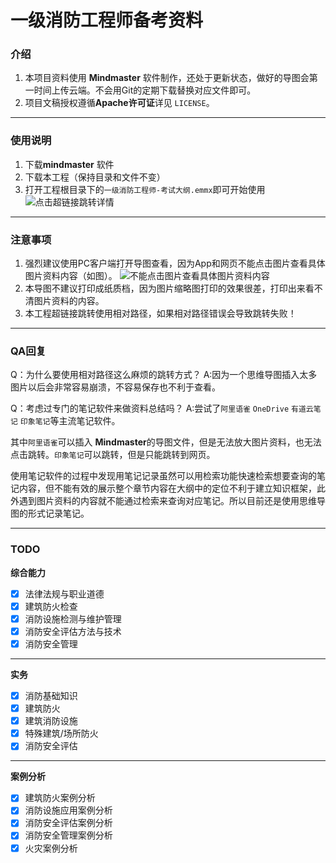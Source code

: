 # 一级消防工程师备考资料

### 介绍

1. 本项目资料使用 **Mindmaster** 软件制作，还处于更新状态，做好的导图会第一时间上传云端。不会用Git的定期下载替换对应文件即可。
1. 项目文稿授权遵循**Apache许可证**详见 `LICENSE`。

---

### 使用说明

1.  下载**mindmaster** 软件
2.  下载本工程（保持目录和文件不变）
3.  打开工程根目录下的`一级消防工程师-考试大纲.emmx`即可开始使用
    ![点击超链接跳转详情](https://images.gitee.com/uploads/images/2021/0120/125918_a9702d7f_798093.png "屏幕截图.png")

---

### 注意事项

1. 强烈建议使用PC客户端打开导图查看，因为App和网页不能点击图片查看具体图片资料内容（如图）。
   ![不能点击图片查看具体图片资料内容](https://images.gitee.com/uploads/images/2021/0120/130227_f316822a_798093.png "屏幕截图.png")
1. 本导图不建议打印成纸质档，因为图片缩略图打印的效果很差，打印出来看不清图片资料的内容。
1. 本工程超链接跳转使用相对路径，如果相对路径错误会导致跳转失败！

---

### QA回复

Q：为什么要使用相对路径这么麻烦的跳转方式？
A:因为一个思维导图插入太多图片以后会非常容易崩溃，不容易保存也不利于查看。

Q：考虑过专门的笔记软件来做资料总结吗？
A:尝试了`阿里语雀` `OneDrive` `有道云笔记` `印象笔记`等主流笔记软件。

其中`阿里语雀`可以插入 **Mindmaster**的导图文件，但是无法放大图片资料，也无法点击跳转。`印象笔记`可以跳转，但是只能跳转到网页。

使用笔记软件的过程中发现用笔记记录虽然可以用检索功能快速检索想要查询的笔记内容，但不能有效的展示整个章节内容在大纲中的定位不利于建立知识框架，此外遇到图片资料的内容就不能通过检索来查询对应笔记。所以目前还是使用思维导图的形式记录笔记。

---

### TODO

**综合能力**

- [x] 法律法规与职业道德
- [x] 建筑防火检查
- [x] 消防设施检测与维护管理
- [x] 消防安全评估方法与技术
- [x] 消防安全管理

---

**实务**

- [x] 消防基础知识
- [x] 建筑防火
- [x] 建筑消防设施
- [x] 特殊建筑/场所防火
- [x] 消防安全评估

---

**案例分析**

- [x] 建筑防火案例分析
- [x] 消防设施应用案例分析
- [x] 消防安全评估案例分析
- [x] 消防安全管理案例分析
- [x] 火灾案例分析